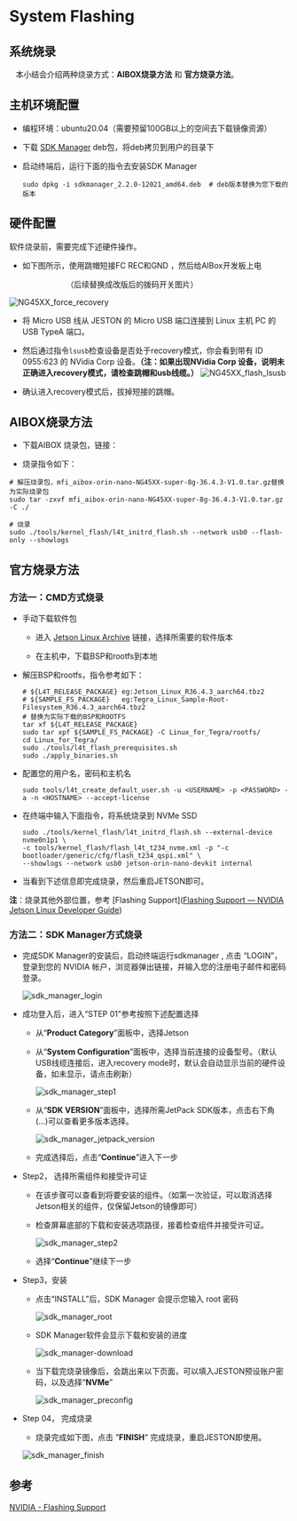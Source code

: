 # System  Flashing

## 系统烧录

   本小结会介绍两种烧录方式：**AIBOX烧录方法** 和 **官方烧录方法**。

## 主机环境配置

- 编程环境：ubuntu20.04（需要预留100GB以上的空间去下载镜像资源）

- 下载 [SDK Manager](https://developer.nvidia.com/sdk-manager) deb包，将deb拷贝到用户的目录下

- 启动终端后，运行下面的指令去安装SDK Manager
  
  ```shell
  sudo dpkg -i sdkmanager_2.2.0-12021_amd64.deb  # deb版本替换为您下载的版本
  ```

## 硬件配置

软件烧录前，需要完成下述硬件操作。

- 如下图所示，使用跳帽短接FC REC和GND ，然后给AIBox开发板上电
  
                      （后续替换成改版后的拨码开关图片）

![NG45XX_force_recovery](../../../assets/NG45XX_force_recovery.png)

- 将 Micro USB 线从 JESTON 的 Micro USB 端口连接到 Linux 主机 PC 的 USB TypeA 端口。

- 然后通过指令`lsusb`检查设备是否处于recovery模式，你会看到带有 ID 0955:623 的 NVidia Corp 设备。**（注：如果出现NVidia Corp 设备，说明未正确进入recovery模式，请检查跳帽和usb线缆。）**
  ![NG45XX_flash_lsusb](../../../assets/NG45XX_flash_lsusb.jpg)

- 确认进入recovery模式后，拔掉短接的跳帽。

## AIBOX烧录方法

- 下载AIBOX 烧录包，链接：

- 烧录指令如下：

```shell
# 解压烧录包，mfi_aibox-orin-nano-NG45XX-super-8g-36.4.3-V1.0.tar.gz替换为实际烧录包
sudo tar -zxvf mfi_aibox-orin-nano-NG45XX-super-8g-36.4.3-V1.0.tar.gz -C ./

# 烧录
sudo ./tools/kernel_flash/l4t_initrd_flash.sh --network usb0 --flash-only --showlogs
```

## 官方烧录方法

### 方法一：CMD方式烧录

- 手动下载软件包
  
  - 进入 [Jetson Linux Archive](https://developer.nvidia.com/embedded/jetson-linux-archive) 链接，选择所需要的软件版本
  
  - 在主机中，下载BSP和rootfs到本地

- 解压BSP和rootfs，指令参考如下：
  
  ```shell
  # ${L4T_RELEASE_PACKAGE} eg:Jetson_Linux_R36.4.3_aarch64.tbz2
  # ${SAMPLE_FS_PACKAGE}   eg:Tegra_Linux_Sample-Root-Filesystem_R36.4.3_aarch64.tbz2
  # 替换为实际下载的BSP和ROOTFS
  tar xf ${L4T_RELEASE_PACKAGE}
  sudo tar xpf ${SAMPLE_FS_PACKAGE} -C Linux_for_Tegra/rootfs/
  cd Linux_for_Tegra/
  sudo ./tools/l4t_flash_prerequisites.sh
  sudo ./apply_binaries.sh
  ```

- 配置您的用户名，密码和主机名
  
  ```shell
  sudo tools/l4t_create_default_user.sh -u <USERNAME> -p <PASSWORD> -a -n <HOSTNAME> --accept-license
  ```

- 在终端中输入下面指令，将系统烧录到 NVMe SSD
  
  ```shell
  sudo ./tools/kernel_flash/l4t_initrd_flash.sh --external-device nvme0n1p1 \  
  -c tools/kernel_flash/flash_l4t_t234_nvme.xml -p "-c bootloader/generic/cfg/flash_t234_qspi.xml" \  
  --showlogs --network usb0 jetson-orin-nano-devkit internal
  ```

- 当看到下述信息即完成烧录，然后重启JETSON即可。

**注**：烧录其他外部位置，参考 [Flashing Support]([Flashing Support — NVIDIA Jetson Linux Developer Guide](https://docs.nvidia.com/jetson/archives/r36.4.3/DeveloperGuide/SD/FlashingSupport.html))

### 方法二：SDK Manager方式烧录

- 完成SDK Manager的安装后，启动终端运行sdkmanager , 点击 “LOGIN”，登录到您的 NVIDIA 帐户，浏览器弹出链接，并输入您的注册电子邮件和密码登录。
  
  ![sdk_manager_login](../../../assets/sdk_manager_login.png)

- 成功登入后，进入“STEP 01”参考按照下述配置选择
  
  - 从“**Product Category**”面板中，选择Jetson
  
  - 从“**System Configuration**”面板中，选择当前连接的设备型号。（默认USB线缆连接后，进入recovery mode时，默认会自动显示当前的硬件设备，如未显示，请点击刷新）
    
    ![sdk_manager_step1](../../../assets/sdk_manager_step1.png)
  
  - 从“**SDK VERSION**”面板中，选择所需JetPack SDK版本，点击右下角 (...)可以查看更多版本选择。
    
    ![sdk_manager_jetpack_version](../../../assets/sdk_manager_jetpack_version.png)
  
  - 完成选择后，点击“**Continue**”进入下一步

- Step2， 选择所需组件和接受许可证
  
  - 在该步骤可以查看到将要安装的组件。（如第一次验证，可以取消选择Jetson相关的组件，仅保留Jetson的镜像即可）
  
  - 检查屏幕底部的下载和安装选项路径，接着检查组件并接受许可证。
    
    ![sdk_manager_step2](../../../assets/sdk_manager_step2.png)
  
  - 选择“**Continue**”继续下一步

- Step3，安装
  
  - 点击“INSTALL”后，SDK Manager 会提示您输入 root 密码
    
    ![sdk_manager_root](../../../assets/sdk_manager_root.png)
  
  - SDK Manager软件会显示下载和安装的进度
    
    ![sdk_manager-download](../../../assets/sdk_manager-download.png)
  
  - 当下载完烧录镜像后，会跳出来以下页面，可以填入JESTON预设账户密码，以及选择“**NVMe**”
    
    ![sdk_manager_preconfig](../../../assets/sdk_manager_preconfig.png)

- Step 04， 完成烧录
  
  - 烧录完成如下图，点击 ”**FINISH**“ 完成烧录，重启JESTON即使用。
  
  ![sdk_manager_finish](../../../assets/sdk_manager_finish.png)

## 参考

[NVIDIA - Flashing Support](https://docs.nvidia.com/jetson/archives/r36.4/DeveloperGuide/SD/FlashingSupport.html)
